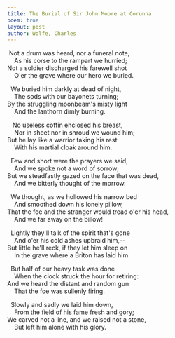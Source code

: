 ```yaml
---
title: The Burial of Sir John Moore at Corunna
poem: true
layout: post
author: Wolfe, Charles
---
```

&nbsp;Not a drum was heard, nor a funeral note,  
&nbsp;&nbsp;&nbsp; As his corse to the rampart we hurried;  
Not a soldier discharged his farewell shot  
&nbsp;&nbsp;&nbsp; O'er the grave where our hero we buried.  

&nbsp; We buried him darkly at dead of night,  
&nbsp;&nbsp;&nbsp; The sods with our bayonets turning;  
By the struggling moonbeam's misty light  
&nbsp;&nbsp;&nbsp; And the lanthorn dimly burning.  

&nbsp;&nbsp; No useless coffin enclosed his breast,  
&nbsp;&nbsp;&nbsp; Nor in sheet nor in shroud we wound him;  
But he lay like a warrior taking his rest  
&nbsp;&nbsp;&nbsp; With his martial cloak around him.  

&nbsp; Few and short were the prayers we said,  
&nbsp;&nbsp;&nbsp; And we spoke not a word of sorrow;  
But we steadfastly gazed on the face that was dead,  
&nbsp;&nbsp;&nbsp; And we bitterly thought of the morrow.  

&nbsp; We thought, as we hollowed his narrow bed  
&nbsp;&nbsp;&nbsp; And smoothed down his lonely pillow,  
That the foe and the stranger would tread o'er his head,  
&nbsp;&nbsp;&nbsp; And we far away on the billow!  

&nbsp; Lightly they'll talk of the spirit that's gone  
&nbsp;&nbsp;&nbsp; And o'er his cold ashes upbraid him,--  
But little he'll reck, if they let him sleep on  
&nbsp;&nbsp;&nbsp; In the grave where a Briton has laid him.  

&nbsp; But half of our heavy task was done  
&nbsp;&nbsp;&nbsp; When the clock struck the hour for retiring:  
And we heard the distant and random gun  
&nbsp;&nbsp;&nbsp; That the foe was sullenly firing.  

&nbsp; Slowly and sadly we laid him down,  
&nbsp;&nbsp;&nbsp; From the field of his fame fresh and gory;  
We carved not a line, and we raised not a stone,  
&nbsp;&nbsp;&nbsp; But left him alone with his glory.<br />


